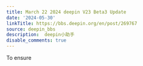 ```yaml
---
title: March 22 2024 deepin V23 Beta3 Update
date: '2024-05-30'
linkTitle: https://bbs.deepin.org/en/post/269767
source: deepin_bbs
description:  deepin小助手 
disable_comments: true
---
```

To ensure 
